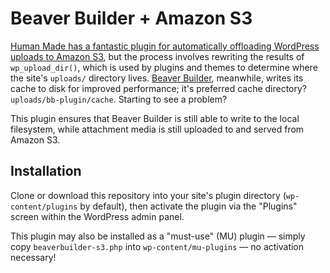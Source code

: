 # Beaver Builder + Amazon S3

[Human Made has a fantastic plugin for automatically offloading WordPress uploads to Amazon S3](https://github.com/humanmade/S3-Uploads), but the process involves rewriting the results of `wp_upload_dir()`, which is used by plugins and themes to determine where the site's `uploads/` directory lives. [Beaver Builder](https://www.wpbeaverbuilder.com/), meanwhile, writes its cache to disk for improved performance; it's preferred cache directory? `uploads/bb-plugin/cache`. Starting to see a problem?

This plugin ensures that Beaver Builder is still able to write to the local filesystem, while attachment media is still uploaded to and served from Amazon S3.


## Installation

Clone or download this repository into your site's plugin directory (`wp-content/plugins` by default), then activate the plugin via the "Plugins" screen within the WordPress admin panel.

This plugin may also be installed as a "must-use" (MU) plugin — simply copy `beaverbuilder-s3.php` into `wp-content/mu-plugins` — no activation necessary!